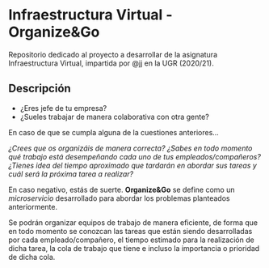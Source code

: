 # Infraestructura Virtual - Organize&Go

Repositorio dedicado al proyecto a desarrollar de la asignatura Infraestructura Virtual, impartida por @jj en la UGR (2020/21).

## Descripción
+ ¿Eres jefe de tu empresa?
+ ¿Sueles trabajar de manera colaborativa con otra gente?

En caso de que se cumpla alguna de la cuestiones anteriores... 

*¿Crees que os organizáis de manera correcta? ¿Sabes en todo momento qué trabajo está desempeñando cada uno de tus empleados/compañeros? ¿Tienes idea del tiempo aproximado que tardarán en abordar sus tareas y cuál será la próxima tarea a realizar?*

En caso negativo, estás de suerte. **Organize&Go** se define como un *microservicio* desarrollado para abordar los problemas planteados anteriormente.

Se podrán organizar equipos de trabajo de manera eficiente, de forma que en todo momento se conozcan las tareas que están siendo desarrolladas por cada empleado/compañero, el tiempo estimado para la realización de dicha tarea, la cola de trabajo que tiene e incluso la importancia o prioridad de dicha cola.
